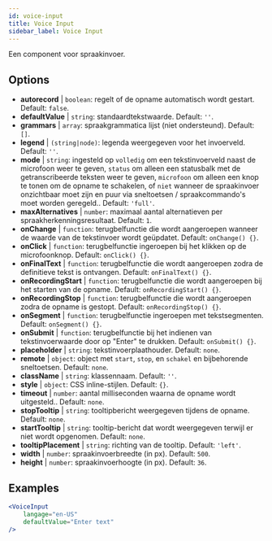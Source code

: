 ```yaml
---
id: voice-input
title: Voice Input
sidebar_label: Voice Input
---
```


Een component voor spraakinvoer.

## Options

* __autorecord__ | `boolean`: regelt of de opname automatisch wordt gestart. Default: `false`.
* __defaultValue__ | `string`: standaardtekstwaarde. Default: `''`.
* __grammars__ | `array`: spraakgrammatica lijst (niet ondersteund). Default: `[]`.
* __legend__ | `(string|node)`: legenda weergegeven voor het invoerveld. Default: `''`.
* __mode__ | `string`: ingesteld op `volledig` om een tekstinvoerveld naast de microfoon weer te geven, `status` om alleen een statusbalk met de getranscribeerde teksten weer te geven, `microfoon` om alleen een knop te tonen om de opname te schakelen, of `niet` wanneer de spraakinvoer onzichtbaar moet zijn en puur via sneltoetsen / spraakcommando's moet worden geregeld.. Default: `'full'`.
* __maxAlternatives__ | `number`: maximaal aantal alternatieven per spraakherkenningsresultaat. Default: `1`.
* __onChange__ | `function`: terugbelfunctie die wordt aangeroepen wanneer de waarde van de tekstinvoer wordt geüpdatet. Default: `onChange() {}`.
* __onClick__ | `function`: terugbelfunctie ingeroepen bij het klikken op de microfoonknop. Default: `onClick() {}`.
* __onFinalText__ | `function`: terugbelfunctie die wordt aangeroepen zodra de definitieve tekst is ontvangen. Default: `onFinalText() {}`.
* __onRecordingStart__ | `function`: terugbelfunctie die wordt aangeroepen bij het starten van de opname. Default: `onRecordingStart() {}`.
* __onRecordingStop__ | `function`: terugbelfunctie die wordt aangeroepen zodra de opname is gestopt. Default: `onRecordingStop() {}`.
* __onSegment__ | `function`: terugbelfunctie ingeroepen met tekstsegmenten. Default: `onSegment() {}`.
* __onSubmit__ | `function`: terugbelfunctie bij het indienen van tekstinvoerwaarde door op "Enter" te drukken. Default: `onSubmit() {}`.
* __placeholder__ | `string`: tekstinvoerplaathouder. Default: `none`.
* __remote__ | `object`: object met `start`, `stop`, en `schakel` en bijbehorende sneltoetsen. Default: `none`.
* __className__ | `string`: klassennaam. Default: `''`.
* __style__ | `object`: CSS inline-stijlen. Default: `{}`.
* __timeout__ | `number`: aantal milliseconden waarna de opname wordt uitgesteld.. Default: `none`.
* __stopTooltip__ | `string`: tooltipbericht weergegeven tijdens de opname. Default: `none`.
* __startTooltip__ | `string`: tooltip-bericht dat wordt weergegeven terwijl er niet wordt opgenomen. Default: `none`.
* __tooltipPlacement__ | `string`: richting van de tooltip. Default: `'left'`.
* __width__ | `number`: spraakinvoerbreedte (in px). Default: `500`.
* __height__ | `number`: spraakinvoerhoogte (in px). Default: `36`.


## Examples

```jsx live
<VoiceInput
    langage="en-US"
    defaultValue="Enter text"
/>
```



